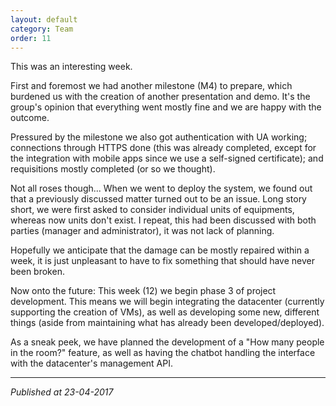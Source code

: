 ```yaml
---
layout: default
category: Team
order: 11
---
```


This was an interesting week.

First and foremost we had another milestone (M4) to prepare, which burdened us
with the creation of another presentation and demo. It's the group's opinion
that everything went mostly fine and we are happy with the outcome.

Pressured by the milestone we also got authentication with UA working;
connections through HTTPS done (this was already completed, except for the
integration with mobile apps since we use a self-signed certificate); and
requisitions mostly completed (or so we thought).

Not all roses though... When we went to deploy the system, we found out that a
previously discussed matter turned out to be an issue. Long story short, we
were first asked to consider individual units of equipments, whereas now units
don't exist. I repeat, this had been discussed with both parties (manager and
administrator), it was not lack of planning.

Hopefully we anticipate that the damage can be mostly repaired within a week,
it is just unpleasant to have to fix something that should have never been
broken.

Now onto the future: This week (12) we begin phase 3 of project development.
This means we will begin integrating the datacenter (currently supporting the
creation of VMs), as well as developing some new, different things (aside from
maintaining what has already been developed/deployed).

As a sneak peek, we have planned the development of a "How many people in the
room?" feature, as well as having the chatbot handling the interface with the
datacenter's management API.

-------------------------------------------------------------------------------
*Published at 23-04-2017*
